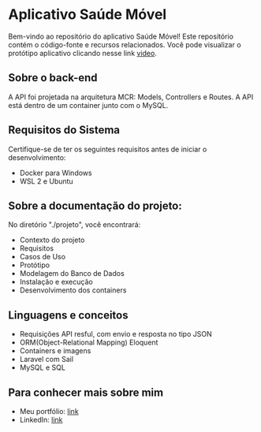 # Aplicativo Saúde Móvel
Bem-vindo ao repositório do aplicativo Saúde Móvel! Este repositório contém o código-fonte e recursos relacionados.
Você pode visualizar o protótipo aplicativo clicando nesse link [video](https://drive.google.com/file/d/1HuXKzTTNk_qXyFawPUTIu1DQ_Uo3SLbp/view?usp=sharing).

## Sobre o back-end
A API foi projetada na arquitetura MCR: Models, Controllers e Routes.
A API está dentro de um container junto com o MySQL. 

## Requisitos do Sistema
Certifique-se de ter os seguintes requisitos antes de iniciar o desenvolvimento:
+ Docker para Windows
+ WSL 2 e Ubuntu

## Sobre a documentação do projeto: 
No diretório "./projeto", você encontrará:
+ Contexto do projeto
+ Requisitos
+ Casos de Uso
+ Protótipo
+ Modelagem do Banco de Dados
+ Instalação e execução
+ Desenvolvimento dos containers

## Linguagens e conceitos
+ Requisições API resful, com envio e resposta no tipo JSON
+ ORM(Object-Relational Mapping) Eloquent
+ Containers e imagens
+ Laravel com Sail
+ MySQL e SQL


## Para conhecer mais sobre mim
+ Meu portfólio: [link](https://portfolio.fateclins.edu.br/~1920832121016/)
+ LinkedIn: [link](www.linkedin.com/in/ana-moura-14a3951b3)